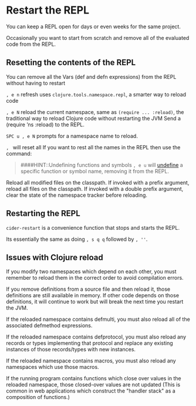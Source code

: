 # Restart the REPL

You can keep a REPL open for days or even weeks for the same project.

Occasionally you want to start from scratch and remove all of the evaluated code from the REPL.


## Resetting the contents of the REPL

You can remove all the Vars (def and defn expressions) from the REPL without having to restart

`, e n` refresh uses `clojure.tools.namespace.repl`, a smarter way to reload code

`, e N` reload the current namespace, same as `(require ... :reload)`, the traditional way to reload Clojure code without restarting the JVM
Send a (require ’ns :reload) to the REPL.

`SPC u , e N` prompts for a namespace name to reload.

`, ` will reset all If you want to rest all the names in the REPL then use the command:

> ####HINT::Undefining functions and symbols
> `, e u` will [undefine](/evaluating-clojure/undefine.md) a specific function or symbol name, removing it from the REPL.


Reload all modified files on the classpath. If invoked with a prefix argument, reload all files on the classpath. If invoked with a double prefix argument, clear the state of the namespace tracker before reloading.


## Restarting the REPL

`cider-restart` is a convenience function that stops and starts the REPL.

Its essentially the same as doing `, s q q` followed by `, ''`.


## Issues with Clojure reload
If you modify two namespaces which depend on each other, you must remember to reload them in the correct order to avoid compilation errors.

If you remove definitions from a source file and then reload it, those definitions are still available in memory.  If other code depends on those definitions, it will continue to work but will break the next time you restart the JVM.

If the reloaded namespace contains defmulti, you must also reload all of the associated defmethod expressions.

If the reloaded namespace contains defprotocol, you must also reload any records or types implementing that protocol and replace any existing instances of those records/types with new instances.

If the reloaded namespace contains macros, you must also reload any namespaces which use those macros.

If the running program contains functions which close over values in the reloaded namespace, those closed-over values are not updated (This is common in web applications which construct the "handler stack" as a composition of functions.)

